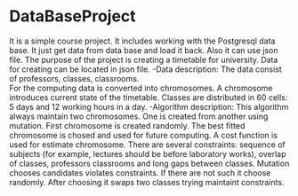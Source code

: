 # DataBaseProject
It is a simple course project. It includes working with the Postgresql data base. It just get data from data base and load it back. Also it can use json file.
The purpose of the project is creating a timetable for university. Data for creating can be located in json file. 
-Data description:
  The data consist of professors, classes, classrooms.  
  For the computing data is converted into chromosomes. A chromosome introduces current state of the timetable. 
  Classes are distributed in 60 cells: 5 days and 12 working hours in a day.
-Algorithm description:
  This algorithm always maintain two chromosomes. One is created from another using mutation. First chromosome is created randomly. The best fitted chromosome     is chosed and used for future computing. A cost function is used for estimate chromosome.
  There are several constraints: sequence of subjects (for example, lectures should be before laboratory works), overlap of classes, professors classrooms and     long gaps between classes.
  Mutation chooses candidates violates constraints. If there are not such it choose randomly. After choosing it swaps two classes trying maintaint constraints.
